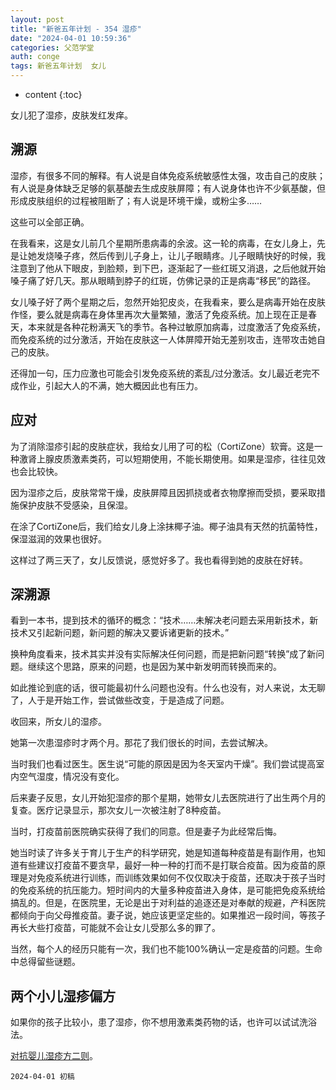 ```yaml
---
layout: post
title: "新爸五年计划 - 354 湿疹"
date: "2024-04-01 10:59:36"
categories: 父范学堂
auth: conge
tags: 新爸五年计划  女儿
---
```

* content
{:toc}

女儿犯了湿疹，皮肤发红发痒。




## 溯源

湿疹，有很多不同的解释。有人说是自体免疫系统敏感性太强，攻击自己的皮肤；有人说是身体缺乏足够的氨基酸去生成皮肤屏障；有人说身体也许不少氨基酸，但形成皮肤组织的过程被阻断了；有人说是环境干燥，或粉尘多……

这些可以全部正确。

在我看来，这是女儿前几个星期所患病毒的余波。这一轮的病毒，在女儿身上，先是让她发烧嗓子疼，然后传到儿子身上，让儿子眼睛疼。儿子眼睛快好的时候，我注意到了他从下眼皮，到脸颊，到下巴，逐渐起了一些红斑又消退，之后他就开始嗓子痛了好几天。那从眼睛到脖子的红斑，仿佛记录的正是病毒“移民”的路径。

女儿嗓子好了两个星期之后，忽然开始犯皮炎，在我看来，要么是病毒开始在皮肤作怪，要么就是病毒在身体里再次大量繁殖，激活了免疫系统。加上现在正是春天，本来就是各种花粉满天飞的季节。各种过敏原加病毒，过度激活了免疫系统，而免疫系统的过分激活，开始在皮肤这一人体屏障开始无差别攻击，连带攻击她自己的皮肤。

还得加一句，压力应激也可能会引发免疫系统的紊乱/过分激活。女儿最近老完不成作业，引起大人的不满，她大概因此也有压力。

## 应对

为了消除湿疹引起的皮肤症状，我给女儿用了可的松（CortiZone）软膏。这是一种激肾上腺皮质激素类药，可以短期使用，不能长期使用。如果是湿疹，往往见效也会比较快。

因为湿疹之后，皮肤常常干燥，皮肤屏障且因抓挠或者衣物摩擦而受损，要采取措施保护皮肤不受感染，且保湿。

在涂了CortiZone后，我们给女儿身上涂抹椰子油。椰子油具有天然的抗菌特性，保湿滋润的效果也很好。

这样过了两三天了，女儿反馈说，感觉好多了。我也看得到她的皮肤在好转。

## 深溯源

看到一本书，提到技术的循环的概念：“技术……未解决老问题去采用新技术，新技术又引起新问题，新问题的解决又要诉诸更新的技术。”

换种角度看来，技术其实并没有实际解决任何问题，而是把新问题“转换”成了新问题。继续这个思路，原来的问题，也是因为某中新发明而转换而来的。

如此推论到底的话，很可能最初什么问题也没有。什么也没有，对人来说，太无聊了，人于是开始工作，尝试做些改变，于是造成了问题。

收回来，所女儿的湿疹。

她第一次患湿疹时才两个月。那花了我们很长的时间，去尝试解决。

当时我们也看过医生。医生说“可能的原因是因为冬天室内干燥”。我们尝试提高室内空气湿度，情况没有变化。

后来妻子反思，女儿开始犯湿疹的那个星期，她带女儿去医院进行了出生两个月的复查。医疗记录显示，那次女儿一次被注射了8种疫苗。

当时，打疫苗前医院确实获得了我们的同意。但是妻子为此经常后悔。

她当时读了许多关于育儿于生产的科学研究，她是知道每种疫苗是有副作用，也知道有些建议打疫苗不要贪早，最好一种一种的打而不是打联合疫苗。因为疫苗的原理是对免疫系统进行训练，而训练效果如何不仅仅取决于疫苗，还取决于孩子当时的免疫系统的抗压能力。短时间内的大量多种疫苗进入身体，是可能把免疫系统给搞乱的。但是，在医院里，无论是出于对利益的追逐还是对奉献的规避，产科医院都倾向于向父母推疫苗。妻子说，她应该更坚定些的。如果推迟一段时间，等孩子再长大些打疫苗，可能就不会让女儿受那么多的罪了。

当然，每个人的经历只能有一次，我们也不能100%确认一定是疫苗的问题。生命中总得留些谜题。

## 两个小儿湿疹偏方

如果你的孩子比较小，患了湿疹，你不想用激素类药物的话，也许可以试试洗浴法。

[对抗婴儿湿疹方二则](https://conge.livingwithfcs.org/2015/04/27/nai-ba-ji-ben-ji-neng-dui-kang-ying-er-shi-zhen-fang-er-ze/)。

```
2024-04-01 初稿
```
